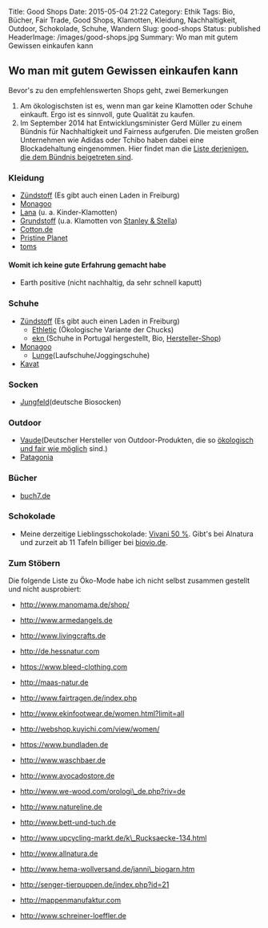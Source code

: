 Title: Good Shops
Date: 2015-05-04 21:22
Category: Ethik
Tags: Bio, Bücher, Fair Trade, Good Shops, Klamotten, Kleidung, Nachhaltigkeit, Outdoor, Schokolade, Schuhe, Wandern
Slug: good-shops
Status: published
HeaderImage: /images/good-shops.jpg
Summary: Wo man mit gutem Gewissen einkaufen kann

Wo man mit gutem Gewissen einkaufen kann
----------------------------------------

<!--more-->

Bevor's zu den empfehlenswerten Shops geht, zwei Bemerkungen

1.  Am ökologischsten ist es, wenn man gar keine Klamotten oder Schuhe
    einkauft. Ergo ist es sinnvoll, gute Qualität zu kaufen.
2.  Im September 2014 hat Entwicklungsminister Gerd Müller zu einem
    Bündnis für Nachhaltigkeit und Fairness aufgerufen. Die meisten
    großen Unternehmen wie Adidas oder Tchibo haben dabei eine
    Blockadehaltung eingenommen. Hier findet man die [Liste derjenigen,
    die dem Bündnis beigetreten
    sind](http://www.bmz.de/de/zentrales_downloadarchiv/Presse/Textilbuendnis/Textilbuendnis_Beitrittserklaerungen.pdf).

### Kleidung

-   [Zündstoff](http://www.zuendstoff-clothing.de/) (Es gibt auch einen
    Laden in Freiburg)
-   [Monagoo](http://www.monagoo.com/magazin/2014/06/projekt-faire-laufkleidung-zusammenfassung-des-nachhaltigen-selbstversuchs/)
-   [Lana](http://www.lana-shop.de/) (u. a. Kinder-Klamotten)
-   [Grundstoff](http://www.grundstoff.net/schuhe-sneaker-und-flipflops-c-32.html)
    (u.a. Klamotten von [Stanley &
    Stella](http://www.stanleystella.com/de#about))
-   [Cotton.de](http://www.cotton.de/fair-bio/stanley-and-stella/)
-   [Pristine
    Planet](http://www.pristineplanet.com/womens-shoes-earth-eco-friendly-shoes-socially-responsible-hemp/women%27s-shoes/1016_a_0.html)
-   [toms](http://www.toms.com)

#### Womit ich keine gute Erfahrung gemacht habe

-   Earth positive (nicht nachhaltig, da sehr schnell kaputt)

### Schuhe

-   [Zündstoff](http://www.zuendstoff-clothing.de/) (Es gibt auch einen
    Laden in Freiburg)
    -   [Ethletic](http://www.zuendstoff-clothing.de/Produkte/Frauen/Schuhe/?bFilterNewRequest=1&q=&aPkgShopListfilter[3c7fcc43-2ce3-32af-9e50-7bb3c41d2584][]=Ethletic&aPkgShopListfilter[8fb5cf37-bf02-2147-b0ff-83a47f3d6422][dStartValue]=&aPkgShopListfilter[8fb5cf37-bf02-2147-b0ff-83a47f3d6422][dEndValue]=) (Ökologische
        Variante der Chucks)
    -   [ekn ](http://www.zuendstoff-clothing.de/Produkte/Frauen/Schuhe/?bFilterNewRequest=1&q=&aPkgShopListfilter[8fb5cf37-bf02-2147-b0ff-83a47f3d6422][dStartValue]=&aPkgShopListfilter[8fb5cf37-bf02-2147-b0ff-83a47f3d6422][dEndValue]=)(Schuhe
        in Portugal hergestellt,
        Bio, [Hersteller-Shop](http://www.ekinfootwear.de/about))
-   [Monagoo](http://www.monagoo.com/magazin/2014/06/projekt-faire-laufkleidung-zusammenfassung-des-nachhaltigen-selbstversuchs/)
    -   [Lunge](http://www.lunge.com/)(Laufschuhe/Joggingschuhe)
-   [Kavat](http://www.kavat.com/en/)

### Socken

-   [Jungfeld](https://jungfeld.com/de_de/qualitaet)(deutsche Biosocken)

### Outdoor

-   [Vaude](http://www.vaude.com/)(Deutscher Hersteller von
    Outdoor-Produkten, die so [ökologisch und fair wie
    möglich](http://www.zeit.de/2014/32/antje-von-dewitz-vaude) sind.)
-   [Patagonia](http://patagonia.com/)

### Bücher

-   [buch7.de](http://buch7.de)

### Schokolade

-   Meine derzeitige Lieblingsschokolade: [Vivani 50
    %](https://www.bioschokolade.de/produktsortiment/gourmet-tafeln/vivani-bio-schokolade-dunkle-vollmilch/a-713/).
    Gibt's bei Alnatura und zurzeit ab 11 Tafeln billiger bei
    [biovio.de](http://www.biovio.de/Naturkost/Suesses/Schokolade/Vivani-Dunkle-Vollmilch-50--Cacao-80-g.html).

### Zum Stöbern

Die folgende Liste zu Öko-Mode habe ich nicht selbst zusammen gestellt
und nicht ausprobiert:

-   http://www.manomama.de/shop/
-   http://www.armedangels.de
-   http://www.livingcrafts.de
-   http://de.hessnatur.com
-   https://www.bleed-clothing.com
-   http://maas-natur.de
-   http://www.fairtragen.de/index.php
-   http://www.ekinfootwear.de/women.html?limit=all
-   http://webshop.kuyichi.com/view/women/

-   https://www.bundladen.de
-   http://www.waschbaer.de
-   http://www.avocadostore.de
-   http://www.we-wood.com/orologi\_de.php?riv=de
-   http://www.natureline.de
-   http://www.bett-und-tuch.de
-   http://www.upcycling-markt.de/k\_Rucksaecke-134.html
-   http://www.allnatura.de
-   http://www.hema-wollversand.de/janni\_biogarn.htm
-   http://senger-tierpuppen.de/index.php?id=21

-   http://mappenmanufaktur.com
-   http://www.schreiner-loeffler.de
